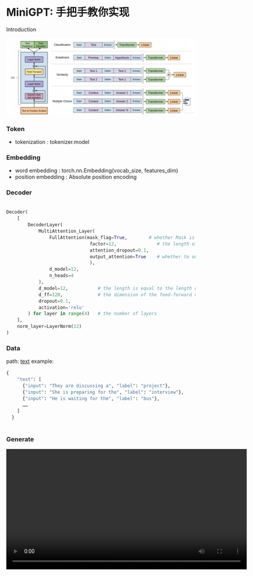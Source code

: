 # MiniGPT: 手把手教你实现

Introduction

![1725980610601](image/README/GPT.png)

### Token

* tokenization : tokenizer.model

### **Embedding**
* word embedding : torch.nn.Embedding(vocab_size, features_dim)
* position embedding : Absolute position encoding

### **Decoder**
```python

Decoder(
    [
        DecoderLayer(
            MultiAttention_Layer(
                FullAttention(mask_flag=True,        # whether Mask is not applied
                               factor=12,               # the length of feature
                               attention_dropout=0.1,
                               output_attention=True    # whether to output the attention matrix
                               ),
                d_model=12,
                n_heads=4
            ),
            d_model=12,           # the length is equal to the length of feature, which is the input
            d_ff=128,             # the dimension of the feed-forward network
            dropout=0.1,
            activation='relu'
        ) for layer in range(4)   # the number of layers
    ],
    norm_layer=LayerNorm(12)
)

```

### **Data**
path: [text](src/dataset)
example:
```python
{
    "test": [
      {"input": "They are discussing a", "label": "project"},
      {"input": "She is preparing for the", "label": "interview"},
      {"input": "He is waiting for the", "label": "bus"},
      ……
    ]
  }
  
```

### **Generate**

<video controls="controls" width="640">
  <source src="https://github.com/Liangwei-0521/MiniGPT/blob/master/image/README/video.mp4" type="video/mp4">
  Your browser does not support the video tag.image/README
</video>
